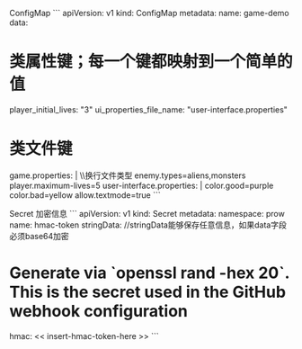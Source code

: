 ConfigMap
\`\`\`
apiVersion: v1
kind: ConfigMap
metadata:
 name: game-demo
data:
 # 类属性键；每一个键都映射到一个简单的值
 player\_initial\_lives: "3"
 ui\_properties\_file\_name: "user-interface.properties"

 # 类文件键
 game.properties: \| \\\换行文件类型
 enemy.types=aliens,monsters
 player.maximum-lives=5
 user-interface.properties: \|
 color.good=purple
 color.bad=yellow
 allow.textmode=true
\`\`\`

Secret 加密信息
\`\`\`
apiVersion: v1
kind: Secret
metadata:
 namespace: prow
 name: hmac-token
stringData: //stringData能够保存任意信息，如果data字段必须base64加密
 # Generate via \`openssl rand -hex 20\`. This is the secret used in the GitHub webhook configuration
 hmac: << insert-hmac-token-here >>
\`\`\`